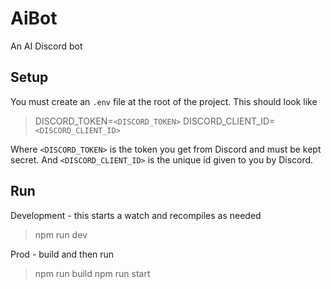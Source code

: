 # AiBot

An AI Discord bot

## Setup

You must create an `.env` file at the root of the project. This should look like
> DISCORD_TOKEN=`<DISCORD_TOKEN>`
DISCORD_CLIENT_ID=`<DISCORD_CLIENT_ID>`

Where `<DISCORD_TOKEN>` is the token you get from Discord and must be kept secret. And `<DISCORD_CLIENT_ID>` is the unique id given to you by Discord.

## Run

Development - this starts a watch and recompiles as needed
> npm run dev

Prod - build and then run
>npm run build
npm run start